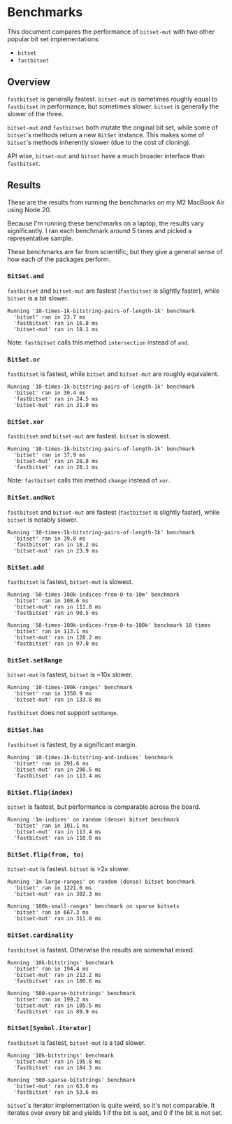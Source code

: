 # Benchmarks

This document compares the performance of `bitset-mut` with two other popular bit set implementations:

 * `bitset`
 * `fastbitset`

 ## Overview

`fastbitset` is generally fastest. `bitset-mut` is sometimes roughly equal to `fastbitset` in performance, but sometimes slower. `bitset` is generally the slower of the three.

`bitset-mut` and `fastbitset` both mutate the original bit set, while some of `bitset`'s methods return a new `BitSet` instance. This makes some of `bitset`'s methods inherently slower (due to the cost of cloning).

API wise, `bitset-mut` and `bitset` have a much broader interface than `fastbitset`.

## Results

These are the results from running the benchmarks on my M2 MacBook Air using Node 20.

Because I'm running these benchmarks on a laptop, the results vary significantly. I ran each benchmark around 5 times and picked a representative sample.

These benchmarks are far from scientific, but they give a general sense of how each of the packages perform.

### `BitSet.and`

`fastbitset` and `bitset-mut` are fastest (`fastbitset` is slightly faster), while `bitset` is a bit slower.

```
Running '10-times-1k-bitstring-pairs-of-length-1k' benchmark
  'bitset' ran in 23.7 ms
  'fastbitset' ran in 16.8 ms
  'bitset-mut' ran in 18.1 ms
```

Note: `fastbitset` calls this method `intersection` instead of `and`.

### `BitSet.or`

`fastbitset` is fastest, while `bitset` and `bitset-mut` are roughly equivalent.

```
Running '10-times-1k-bitstring-pairs-of-length-1k' benchmark
  'bitset' ran in 30.4 ms
  'fastbitset' ran in 24.5 ms
  'bitset-mut' ran in 31.0 ms
```

### `BitSet.xor`

`fastbitset` and `bitset-mut` are fastest. `bitset` is slowest.

```
Running '10-times-1k-bitstring-pairs-of-length-1k' benchmark
  'bitset' ran in 37.9 ms
  'bitset-mut' ran in 28.8 ms
  'fastbitset' ran in 28.1 ms
```

Note: `fastbitset` calls this method `change` instead of `xor`.

### `BitSet.andNot`

`fastbitset` and `bitset-mut` are fastest (`fastbitset` is slightly faster), while `bitset` is notably slower.

```
Running '10-times-1k-bitstring-pairs-of-length-1k' benchmark
  'bitset' ran in 39.8 ms
  'fastbitset' ran in 18.2 ms
  'bitset-mut' ran in 23.9 ms
```

### `BitSet.add`

`fastbitset` is fastest, `bitset-mut` is slowest.

```
Running '50-times-100k-indices-from-0-to-10m' benchmark
  'bitset' ran in 108.6 ms
  'bitset-mut' ran in 111.8 ms
  'fastbitset' ran in 90.5 ms

Running '50-times-100k-indices-from-0-to-100k' benchmark 10 times
  'bitset' ran in 113.1 ms
  'bitset-mut' ran in 128.2 ms
  'fastbitset' ran in 97.0 ms
```

### `BitSet.setRange`

`bitset-mut` is fastest, `bitset` is ~10x slower.

```
Running '10-times-100k-ranges' benchmark
  'bitset' ran in 1350.9 ms
  'bitset-mut' ran in 133.8 ms
```

`fastbitset` does not support `setRange`.


### `BitSet.has`

`fastbitset` is fastest, by a significant margin.

```
Running '10-times-1k-bitstring-and-indices' benchmark
  'bitset' ran in 291.6 ms
  'bitset-mut' ran in 290.5 ms
  'fastbitset' ran in 113.4 ms
```

### `BitSet.flip(index)`

`bitset` is fastest, but performance is comparable across the board.

```
Running '1m-indices' on random (dense) bitset benchmark
  'bitset' ran in 101.1 ms
  'bitset-mut' ran in 113.4 ms
  'fastbitset' ran in 110.0 ms
```

### `BitSet.flip(from, to)`

`bitset-mut` is fastest. `bitset` is >2x slower.

```
Running '1m-large-ranges' on random (dense) bitset benchmark
  'bitset' ran in 1221.6 ms
  'bitset-mut' ran in 302.3 ms

Running '100k-small-ranges' benchmark on sparse bitsets
  'bitset' ran in 667.3 ms
  'bitset-mut' ran in 311.0 ms
```

### `BitSet.cardinality`

`fastbitset` is fastest. Otherwise the results are somewhat mixed.

```
Running '10k-bitstrings' benchmark
  'bitset' ran in 194.4 ms
  'bitset-mut' ran in 213.2 ms
  'fastbitset' ran in 180.6 ms

Running '500-sparse-bitstrings' benchmark
  'bitset' ran in 199.2 ms
  'bitset-mut' ran in 105.5 ms
  'fastbitset' ran in 89.9 ms
```

### `BitSet[Symbol.iterator]`

`fastbitset` is fastest, `bitset-mut` is a tad slower.

```
Running '10k-bitstrings' benchmark
  'bitset-mut' ran in 195.8 ms
  'fastbitset' ran in 184.3 ms

Running '500-sparse-bitstrings' benchmark
  'bitset-mut' ran in 63.0 ms
  'fastbitset' ran in 53.6 ms
```

`bitset`'s iterator implementation is quite weird, so it's not comparable. It iterates over every bit and yields 1 if the bit is set, and 0 if the bit is not set.